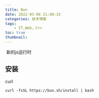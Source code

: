```yaml
---
title: Bun
date: 2022-03-06 21:40:33
categories: 技术博客
tags:
    - IT,Web，C++
toc: true
thumbnail: 
---
```


​		新的js运行时

<!--more-->

## 安装

curl

```shell
curl -fsSL https://bun.sh/install | bash
```



　　

## 

　

## 

　　

## 

　　

## 

